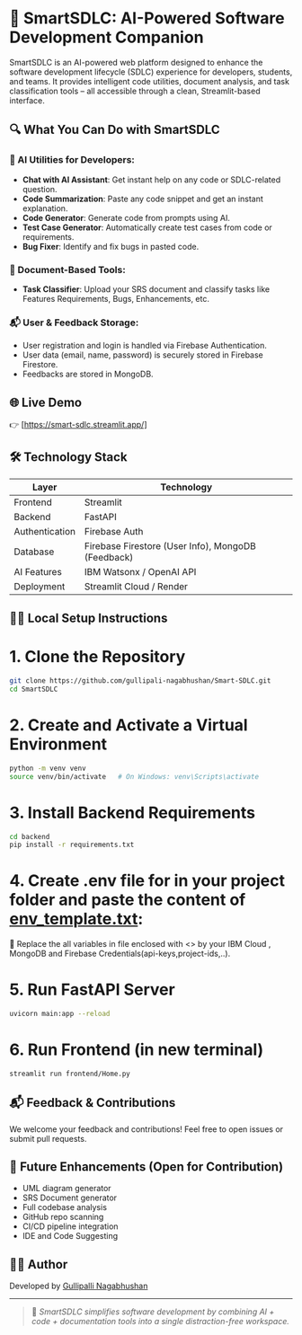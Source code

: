 # 🚀 SmartSDLC: AI-Powered Software Development Companion

SmartSDLC is an AI-powered web platform designed to enhance the software development lifecycle (SDLC) experience for developers, students, and teams. It provides intelligent code utilities, document analysis, and task classification tools – all accessible through a clean, Streamlit-based interface.

## 🔍 What You Can Do with SmartSDLC

### 🤖 AI Utilities for Developers:
- **Chat with AI Assistant**: Get instant help on any code or SDLC-related question.
- **Code Summarization**: Paste any code snippet and get an instant explanation.
- **Code Generator**: Generate code from prompts using AI.
- **Test Case Generator**: Automatically create test cases from code or requirements.
- **Bug Fixer**: Identify and fix bugs in pasted code.

### 📂 Document-Based Tools:
- **Task Classifier**: Upload your SRS document and classify tasks like Features Requirements, Bugs, Enhancements, etc.

### 📬 User & Feedback Storage:
- User registration and login is handled via Firebase Authentication.
- User data (email, name, password) is securely stored in Firebase Firestore.
- Feedbacks are stored in MongoDB.

## 🌐 Live Demo
👉 [https://smart-sdlc.streamlit.app/]

## 🛠️ Technology Stack

| Layer         | Technology                     |
|---------------|--------------------------------|
| Frontend      | Streamlit                      |
| Backend       | FastAPI                        |
| Authentication| Firebase Auth                  |
| Database      | Firebase Firestore (User Info), MongoDB (Feedback) |
| AI Features   | IBM Watsonx / OpenAI API       |
| Deployment    | Streamlit Cloud / Render       |

## 🧑‍💻 Local Setup Instructions


# 1. Clone the Repository
```bash
git clone https://github.com/gullipali-nagabhushan/Smart-SDLC.git
cd SmartSDLC
```
# 2. Create and Activate a Virtual Environment
```bash
python -m venv venv
source venv/bin/activate   # On Windows: venv\Scripts\activate
```
# 3. Install Backend Requirements
```bash
cd backend
pip install -r requirements.txt
```
# 4. Create .env file for in your project folder and paste the content of [env_template.txt](./env_template.txt):
🔑 Replace  the  all  variables in file enclosed with <> by  your IBM Cloud , MongoDB and Firebase Credentials(api-keys,project-ids,..).
# 5. Run FastAPI Server
```bash
uvicorn main:app --reload
```
# 6. Run Frontend (in new terminal)
```bash
streamlit run frontend/Home.py
```

## 📬 Feedback & Contributions
We welcome your feedback and contributions! Feel free to open issues or submit pull requests.

## 🔮 Future Enhancements (Open for Contribution)
- UML diagram generator
- SRS Document generator
- Full codebase analysis
- GitHub repo scanning
- CI/CD pipeline integration
- IDE and Code Suggesting

## 👨‍💻 Author
Developed by [Gullipalli Nagabhushan](https://github.com/gullipalli-nagabhushan)

---

> 🧠 _SmartSDLC simplifies software development by combining AI + code + documentation tools into a single distraction-free workspace._
